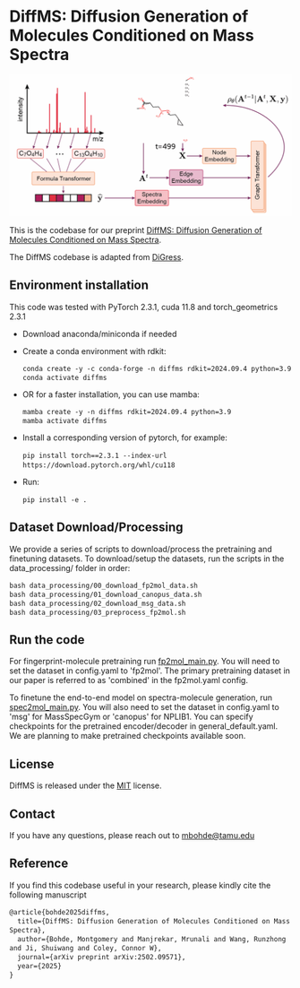 # DiffMS: Diffusion Generation of Molecules Conditioned on Mass Spectra

![teaser](./figs/diffms-animation.gif)

This is the codebase for our preprint [DiffMS: Diffusion Generation of Molecules Conditioned on Mass Spectra](https://arxiv.org/abs/2502.09571).

The DiffMS codebase is adapted from [DiGress](https://github.com/cvignac/DiGress). 

## Environment installation
This code was tested with PyTorch 2.3.1, cuda 11.8 and torch_geometrics 2.3.1

  - Download anaconda/miniconda if needed
  - Create a conda environment with rdkit:
    
    ```
    conda create -y -c conda-forge -n diffms rdkit=2024.09.4 python=3.9
    conda activate diffms
    ```

  - OR for a faster installation, you can use mamba:

    ```
    mamba create -y -n diffms rdkit=2024.09.4 python=3.9
    mamba activate diffms
    ```
    
  - Install a corresponding version of pytorch, for example: 
    
    ```pip install torch==2.3.1 --index-url https://download.pytorch.org/whl/cu118```

  - Run:
    
    ```pip install -e .```


## Dataset Download/Processing

We provide a series of scripts to download/process the pretraining and finetuning datasets. To download/setup the datasets, run the scripts in the data_processing/ folder in order:

```
bash data_processing/00_download_fp2mol_data.sh
bash data_processing/01_download_canopus_data.sh
bash data_processing/02_download_msg_data.sh
bash data_processing/03_preprocess_fp2mol.sh
```

## Run the code
  
For fingerprint-molecule pretraining run [fp2mol_main.py](src/fp2mol_main.py). You will need to set the dataset in config.yaml to 'fp2mol'. The primary pretraining dataset in our paper is referred to as 'combined' in the fp2mol.yaml config. 

To finetune the end-to-end model on spectra-molecule generation, run [spec2mol_main.py](src/spec2mol_main.py). You will also need to set the dataset in config.yaml to 'msg' for MassSpecGym or 'canopus' for NPLIB1. You can specify checkpoints for the pretrained encoder/decoder in general_default.yaml. We are planning to make pretrained checkpoints available soon. 

## License

DiffMS is released under the [MIT](LICENSE.txt) license.

## Contact

If you have any questions, please reach out to mbohde@tamu.edu

## Reference
If you find this codebase useful in your research, please kindly cite the following manuscript
```
@article{bohde2025diffms,
  title={DiffMS: Diffusion Generation of Molecules Conditioned on Mass Spectra},
  author={Bohde, Montgomery and Manjrekar, Mrunali and Wang, Runzhong and Ji, Shuiwang and Coley, Connor W},
  journal={arXiv preprint arXiv:2502.09571},
  year={2025}
}
```

